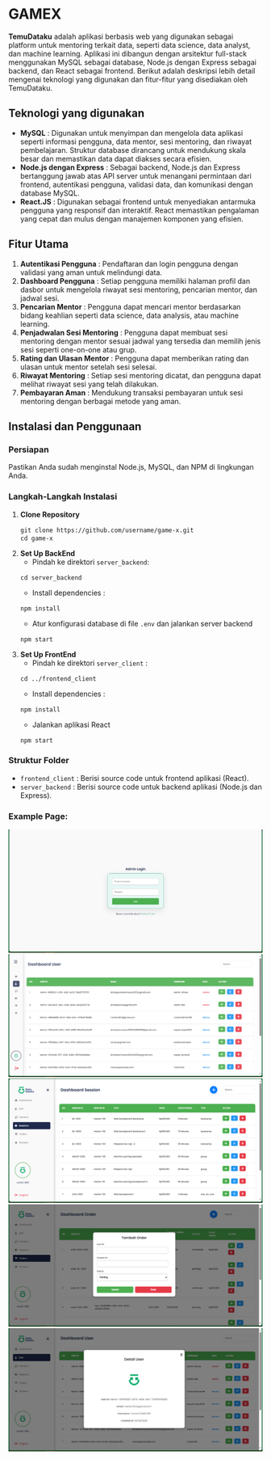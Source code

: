 # GAMEX

__TemuDataku__ adalah aplikasi berbasis web yang digunakan sebagai platform untuk mentoring terkait data, seperti data science, data analyst, dan machine learning. Aplikasi ini dibangun dengan arsitektur full-stack menggunakan MySQL sebagai database, Node.js dengan Express sebagai backend, dan React sebagai frontend. Berikut adalah deskripsi lebih detail mengenai teknologi yang digunakan dan fitur-fitur yang disediakan oleh TemuDataku.

## Teknologi yang digunakan
- __MySQL__ : Digunakan untuk menyimpan dan mengelola data aplikasi seperti informasi pengguna, data mentor, sesi mentoring, dan riwayat pembelajaran. Struktur database dirancang untuk mendukung skala besar dan memastikan data dapat diakses secara efisien.
- __Node.js dengan Express__ : Sebagai backend, Node.js dan Express bertanggung jawab atas API server untuk menangani permintaan dari frontend, autentikasi pengguna, validasi data, dan komunikasi dengan database MySQL.
- __React.JS__ : Digunakan sebagai frontend untuk menyediakan antarmuka pengguna yang responsif dan interaktif. React memastikan pengalaman yang cepat dan mulus dengan manajemen komponen yang efisien.

## Fitur Utama
1. __Autentikasi Pengguna__ : Pendaftaran dan login pengguna dengan validasi yang aman untuk melindungi data.
2. __Dashboard Pengguna__ : Setiap pengguna memiliki halaman profil dan dasbor untuk mengelola riwayat sesi mentoring, pencarian mentor, dan jadwal sesi.
3. __Pencarian Mentor__ : Pengguna dapat mencari mentor berdasarkan bidang keahlian seperti data science, data analysis, atau machine learning.
4. __Penjadwalan Sesi Mentoring__ : Pengguna dapat membuat sesi mentoring dengan mentor sesuai jadwal yang tersedia dan memilih jenis sesi seperti one-on-one atau grup.
5. __Rating dan Ulasan Mentor__ : Pengguna dapat memberikan rating dan ulasan untuk mentor setelah sesi selesai.
6. __Riwayat Mentoring__ : Setiap sesi mentoring dicatat, dan pengguna dapat melihat riwayat sesi yang telah dilakukan.
7. __Pembayaran Aman__ : Mendukung transaksi pembayaran untuk sesi mentoring dengan berbagai metode yang aman.

## Instalasi dan Penggunaan
### Persiapan
Pastikan Anda sudah menginstal Node.js, MySQL, dan NPM di lingkungan Anda.
### Langkah-Langkah Instalasi
1. __Clone Repository__
   ```
   git clone https://github.com/username/game-x.git
   cd game-x
   ```
2. __Set Up BackEnd__
   * Pindah ke direktori `server_backend`:
   ```
   cd server_backend
   ```
   * Install dependencies :
   ```
   npm install
   ```
   * Atur konfigurasi database di file `.env` dan jalankan server backend
   ```
   npm start
   ```
3. __Set Up FrontEnd__
   * Pindah ke direktori `server_client` :
   ```
   cd ../frontend_client
   ```
   * Install dependencies :
   ```
   npm install
   ```
   * Jalankan aplikasi React
   ```
   npm start
   ```

### Struktur Folder
- `frontend_client` : Berisi source code untuk frontend aplikasi (React).
- `server_backend` : Berisi source code untuk backend aplikasi (Node.js dan Express).

### Example Page:
![Example 1](frontend_client/temudataku/src/assets/images/web1.png)
![Example 2](frontend_client/temudataku/src/assets/images/web2.png)
![Example 3](frontend_client/temudataku/src/assets/images/web3.png)
![Example 4](frontend_client/temudataku/src/assets/images/web4.png)
![Example 5](frontend_client/temudataku/src/assets/images/web5.png)
